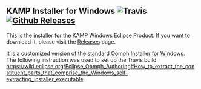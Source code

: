 ## KAMP Installer for Windows ![Travis](https://img.shields.io/travis/MartinLoeper/KAMP-Windows-Installer.svg) [![Github Releases](https://img.shields.io/github/downloads/MartinLoeper/KAMP-Windows-Installer/total.svg)](https://github.com/MartinLoeper/KAMP-Windows-Installer/releases/latest)

This is the installer for the KAMP Windows Eclipse Product.
If you want to download it, please visit the [Releases](https://github.com/MartinLoeper/KAMP-Windows-Installer/releases) page.

It is a customized version of the [standard Oomph Installer for Windows](http://www.eclipse.org/downloads/download.php?file=/oomph/products/eclipse-inst-win32.exe&mirror_id=17).   
The following instruction was used to set up the Travis build: https://wiki.eclipse.org/Eclipse_Oomph_Authoring#How_to_extract_the_constituent_parts_that_comprise_the_Windows_self-extracting_installer_executable
